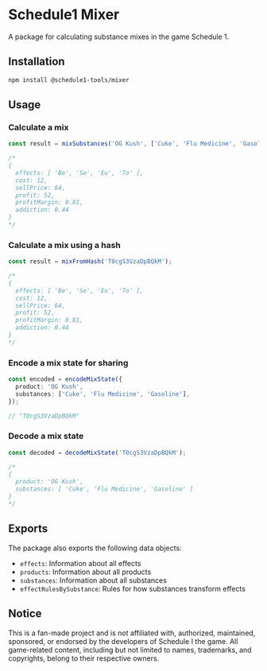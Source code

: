 # Schedule1 Mixer

A package for calculating substance mixes in the game Schedule 1.

## Installation

```bash
npm install @schedule1-tools/mixer
```

## Usage

### Calculate a mix

```typescript
const result = mixSubstances('OG Kush', ['Cuke', 'Flu Medicine', 'Gasoline']);

/*
{
  effects: [ 'Be', 'Se', 'Eu', 'To' ],
  cost: 12,
  sellPrice: 64,
  profit: 52,
  profitMargin: 0.81,
  addiction: 0.44
}
*/
```

### Calculate a mix using a hash

```typescript
const result = mixFromHash('T0cgS3VzaDpBQkM');

/*
{
  effects: [ 'Be', 'Se', 'Eu', 'To' ],
  cost: 12,
  sellPrice: 64,
  profit: 52,
  profitMargin: 0.81,
  addiction: 0.44
}
*/
```

### Encode a mix state for sharing

```typescript
const encoded = encodeMixState({
  product: 'OG Kush',
  substances: ['Cuke', 'Flu Medicine', 'Gasoline'],
});

// "T0cgS3VzaDpBQkM"
```

### Decode a mix state

```typescript
const decoded = decodeMixState('T0cgS3VzaDpBQkM');

/*
{
  product: 'OG Kush',
  substances: [ 'Cuke', 'Flu Medicine', 'Gasoline' ]
}
*/
```

## Exports

The package also exports the following data objects:

- `effects`: Information about all effects
- `products`: Information about all products
- `substances`: Information about all substances
- `effectRulesBySubstance`: Rules for how substances transform effects

## Notice

This is a fan-made project and is not affiliated with, authorized, maintained, sponsored, or endorsed by the developers of Schedule I the game. All game-related content, including but not limited to names, trademarks, and copyrights, belong to their respective owners.
